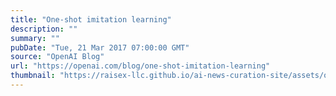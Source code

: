 ```yaml
---
title: "One-shot imitation learning"
description: ""
summary: ""
pubDate: "Tue, 21 Mar 2017 07:00:00 GMT"
source: "OpenAI Blog"
url: "https://openai.com/blog/one-shot-imitation-learning"
thumbnail: "https://raisex-llc.github.io/ai-news-curation-site/assets/openai_logo.png"
---
```


